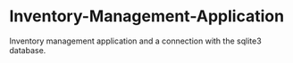 # Inventory-Management-Application
Inventory management application and a connection with the sqlite3 database.
